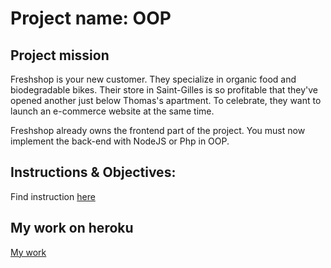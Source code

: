 # Project name: OOP

## Project mission
Freshshop is your new customer. They specialize in organic food and biodegradable bikes. Their store in Saint-Gilles is so profitable that they've opened another just below Thomas's apartment. To celebrate, they want to launch an e-commerce website at the same time.

Freshshop already owns the frontend part of the project. You must now implement the back-end with NodeJS or Php in OOP.

## Instructions & Objectives:

Find instruction [here](https://github.com/becodeorg/BXL-Johnson-5.25/tree/master/3.The-Mountain/04-OOP-webShop)

 ## My work on heroku
 
 [My work](https://freshluis.herokuapp.com/)
